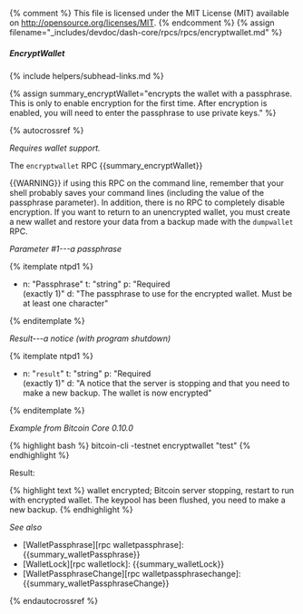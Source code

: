 {% comment %}
This file is licensed under the MIT License (MIT) available on
http://opensource.org/licenses/MIT.
{% endcomment %}
{% assign filename="_includes/devdoc/dash-core/rpcs/rpcs/encryptwallet.md" %}

##### EncryptWallet
{% include helpers/subhead-links.md %}

{% assign summary_encryptWallet="encrypts the wallet with a passphrase.  This is only to enable encryption for the first time. After encryption is enabled, you will need to enter the passphrase to use private keys." %}

{% autocrossref %}

*Requires wallet support.*

The `encryptwallet` RPC {{summary_encryptWallet}}

{{WARNING}} if using this RPC on the command line, remember
that your shell probably saves your command lines (including the value
of the passphrase parameter). In addition, there is no RPC to completely
disable encryption. If you want to return to an unencrypted wallet, you
must create a new wallet and restore your data from a backup made with
the `dumpwallet` RPC.

*Parameter #1---a passphrase*

{% itemplate ntpd1 %}
- n: "Passphrase"
  t: "string"
  p: "Required<br>(exactly 1)"
  d: "The passphrase to use for the encrypted wallet.  Must be at least one character"

{% enditemplate %}

*Result---a notice (with program shutdown)*

{% itemplate ntpd1 %}
- n: "`result`"
  t: "string"
  p: "Required<br>(exactly 1)"
  d: "A notice that the server is stopping and that you need to make a new backup.  The wallet is now encrypted"

{% enditemplate %}

*Example from Bitcoin Core 0.10.0*

{% highlight bash %}
bitcoin-cli -testnet encryptwallet "test"
{% endhighlight %}

Result:

{% highlight text %}
wallet encrypted; Bitcoin server stopping, restart to run with encrypted
wallet. The keypool has been flushed, you need to make a new backup.
{% endhighlight %}

*See also*

* [WalletPassphrase][rpc walletpassphrase]: {{summary_walletPassphrase}}
* [WalletLock][rpc walletlock]: {{summary_walletLock}}
* [WalletPassphraseChange][rpc walletpassphrasechange]: {{summary_walletPassphraseChange}}

{% endautocrossref %}
